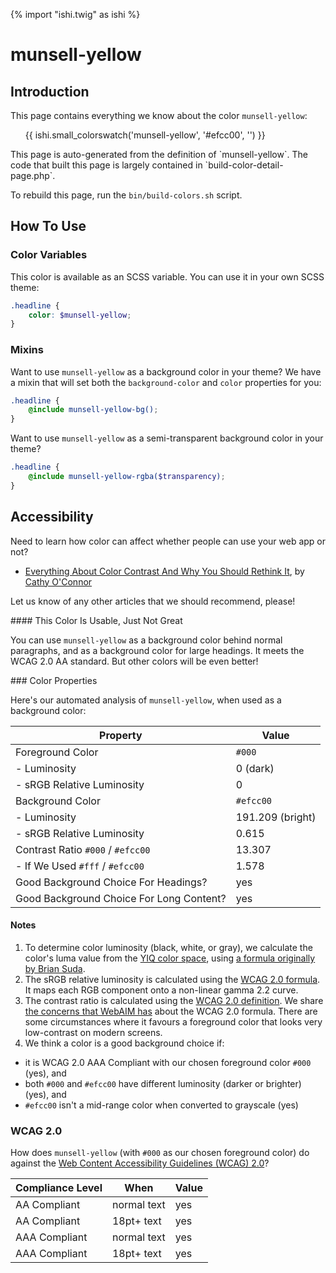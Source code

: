 {% import "ishi.twig" as ishi %}
# munsell-yellow

## Introduction

This page contains everything we know about the color `munsell-yellow`:

<div class="grid">
    <div class="cell">
        <div class="swatch">
            <ul>
                {{ ishi.small_colorswatch('munsell-yellow', '#efcc00', '') }}
            </ul>
        </div>
    </div>
</div>

<div class="callout attention" markdown="1">
This page is auto-generated from the definition of `munsell-yellow`. The code that built this page is largely contained in `build-color-detail-page.php`.

To rebuild this page, run the `bin/build-colors.sh` script.
</div>

## How To Use

### Color Variables

This color is available as an SCSS variable. You can use it in your own SCSS theme:

```scss
.headline {
    color: $munsell-yellow;
}
```

### Mixins

Want to use `munsell-yellow` as a background color in your theme? We have a mixin that will set both the `background-color` and `color` properties for you:

```scss
.headline {
    @include munsell-yellow-bg();
}
```

Want to use `munsell-yellow` as a semi-transparent background color in your theme?

```scss
.headline {
    @include munsell-yellow-rgba($transparency);
}
```

## Accessibility

Need to learn how color can affect whether people can use your web app or not?

* [Everything About Color Contrast And Why You Should Rethink It](https://www.smashingmagazine.com/2014/10/color-contrast-tips-and-tools-for-accessibility/), by [Cathy O'Connor](http://www.twitter.com/cagocon)

Let us know of any other articles that we should recommend, please!
<div class="callout warning" markdown="1">
#### This Color Is Usable, Just Not Great

You can use `munsell-yellow` as a background color behind normal paragraphs, and as a background color for large headings. It meets the WCAG 2.0 AA standard. But other colors will be even better!
</div>
### Color Properties

Here's our automated analysis of `munsell-yellow`, when used as a background color:

Property | Value
---------|------
Foreground Color | `#000`
- Luminosity | 0 (dark)
- sRGB Relative Luminosity | 0
Background Color | `#efcc00`
- Luminosity | 191.209 (bright)
- sRGB Relative Luminosity | 0.615
Contrast Ratio `#000` / `#efcc00` | 13.307
- If We Used `#fff` / `#efcc00` | 1.578
Good Background Choice For Headings? | yes
Good Background Choice For Long Content? | yes

#### Notes

1. To determine color luminosity (black, white, or gray), we calculate the color's luma value from the [YIQ color space](https://en.wikipedia.org/wiki/YIQ), using [a formula originally by Brian Suda](https://24ways.org/2010/calculating-color-contrast/).
1. The sRGB relative luminosity is calculated using the [WCAG 2.0 formula](https://www.w3.org/TR/WCAG20/#relativeluminancedef). It maps each RGB component onto a non-linear gamma 2.2 curve.
1. The contrast ratio is calculated using the [WCAG 2.0 definition](https://www.w3.org/TR/2008/REC-WCAG20-20081211/#contrast-ratiodef). We share [the concerns that WebAIM has](http://webaim.org/blog/wcag-2-1-feedback/) about the WCAG 2.0 formula. There are some circumstances where it favours a foreground color that looks very low-contrast on modern screens.
1. We think a color is a good background choice if:
  - it is WCAG 2.0 AAA Compliant with our chosen foreground color `#000` (yes), and
  - both `#000` and `#efcc00` have different luminosity (darker or brighter) (yes), and
  - `#efcc00` isn't a mid-range color when converted to grayscale (yes)

### WCAG 2.0

How does `munsell-yellow` (with `#000` as our chosen foreground color) do against the [Web Content Accessibility Guidelines (WCAG) 2.0](https://www.w3.org/TR/WCAG20/)?

Compliance Level | When | Value
-----------------|------|------
AA Compliant | normal text | yes
AA Compliant | 18pt+ text | yes
AAA Compliant | normal text | yes
AAA Compliant | 18pt+ text | yes